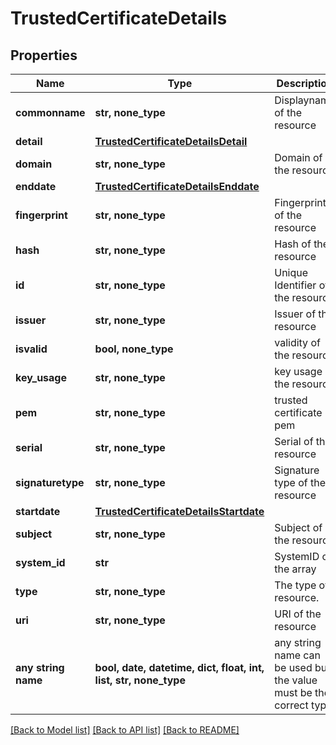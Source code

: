 # TrustedCertificateDetails


## Properties
Name | Type | Description | Notes
------------ | ------------- | ------------- | -------------
**commonname** | **str, none_type** | Displayname of the resource | [optional] 
**detail** | [**TrustedCertificateDetailsDetail**](TrustedCertificateDetailsDetail.md) |  | [optional] 
**domain** | **str, none_type** | Domain of the resource | [optional] 
**enddate** | [**TrustedCertificateDetailsEnddate**](TrustedCertificateDetailsEnddate.md) |  | [optional] 
**fingerprint** | **str, none_type** | Fingerprint of the resource | [optional] 
**hash** | **str, none_type** | Hash of the resource | [optional] 
**id** | **str, none_type** | Unique Identifier of the resource | [optional] 
**issuer** | **str, none_type** | Issuer of the resource | [optional] 
**isvalid** | **bool, none_type** | validity of the resource | [optional] 
**key_usage** | **str, none_type** | key usage of the resource | [optional] 
**pem** | **str, none_type** | trusted certificate pem | [optional] 
**serial** | **str, none_type** | Serial of the resource | [optional] 
**signaturetype** | **str, none_type** | Signature type of the resource | [optional] 
**startdate** | [**TrustedCertificateDetailsStartdate**](TrustedCertificateDetailsStartdate.md) |  | [optional] 
**subject** | **str, none_type** | Subject of the resource | [optional] 
**system_id** | **str** | SystemID of the array | [optional] 
**type** | **str, none_type** | The type of resource. | [optional] 
**uri** | **str, none_type** | URI of the resource | [optional] 
**any string name** | **bool, date, datetime, dict, float, int, list, str, none_type** | any string name can be used but the value must be the correct type | [optional]

[[Back to Model list]](../README.md#documentation-for-models) [[Back to API list]](../README.md#documentation-for-api-endpoints) [[Back to README]](../README.md)


